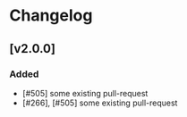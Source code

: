 # Changelog

## [v2.0.0]

### Added

- [#505] some existing pull-request
- [#266], [#505] some existing pull-request

[#303]: https://github.com/Symplify/Symplify/pull/303
